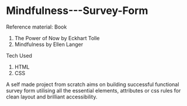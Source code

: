 # Mindfulness---Survey-Form

Reference material: Book
1. The Power of Now by Eckhart Tolle
2. Mindfulness by Ellen Langer

Tech Used
1. HTML
2. CSS

A self made project from scratch aims on building successful functional survey form utilising all the essential elements, attributes or css rules for clean layout and brilliant accessibility.
